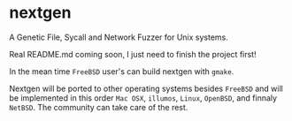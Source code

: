 # nextgen
A Genetic File, Sycall and Network Fuzzer for Unix systems.

Real README.md coming soon, I just need to finish the project first!

In the mean time `FreeBSD` user's can build nextgen with `gmake`.

Nextgen will be ported to other operating systems besides `FreeBSD` and will be implemented in this order `Mac OSX`, `illumos`, `Linux`, `OpenBSD`, and finnaly `NetBSD`. The community can take care of the rest.
